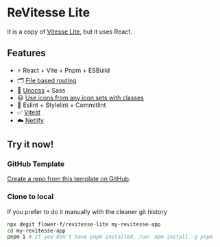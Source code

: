 # ReVitesse Lite

It is a copy of [Vitesse Lite](https://github.com/antfu/vitesse-lite), but it uses React.

## Features

- ⚡️ React + Vite + Pnpm + ESBuild
- 🗂 [File based routing](https://github.com/hannoeru/vite-plugin-pages)
- 🎨 [Unocss](https://github.com/unocss/unocss) + Sass
- 😃 [Use icons from any icon sets with classes](https://github.com/unocss/unocss/tree/main/packages/preset-icons)
- 🦾 Eslint + Stylelint + Commitlint
- ✅ [Vitest](https://github.com/vitest-dev/vitest)
- ☁️ [Netlify](https://www.netlify.com/)

## Try it now!

### GitHub Template

[Create a repo from this template on GitHub](https://github.com/flower-f/revitesse-lite/generate).

### Clone to local

If you prefer to do it manually with the cleaner git history

```bash
npx degit flower-f/revitesse-lite my-revitesse-app
cd my-revitesse-app
pnpm i # If you don't have pnpm installed, run: npm install -g pnpm
```
